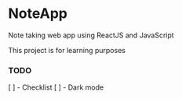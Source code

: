 # NoteApp
Note taking web app using ReactJS and JavaScript

This project is for learning purposes

### TODO
[ ] - Checklist
[ ] - Dark mode